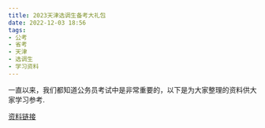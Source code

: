 ```yaml
---
title: 2023天津选调生备考大礼包
date: 2022-12-03 18:56
tags:
- 公考
- 省考
- 天津
- 选调生
- 学习资料
---
```

一直以来，我们都知道公务员考试中是非常重要的，以下是为大家整理的资料供大家学习参考.

[资料链接](https://www.aliyundrive.com/s/HvaHe5KYgzK)
